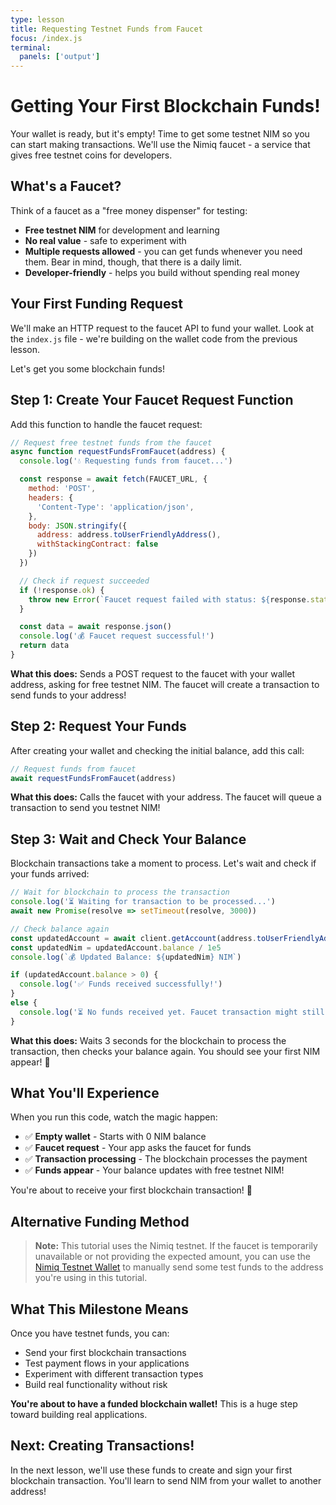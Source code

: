 ```yaml
---
type: lesson
title: Requesting Testnet Funds from Faucet
focus: /index.js
terminal:
  panels: ['output']
---
```


# Getting Your First Blockchain Funds!

Your wallet is ready, but it's empty! Time to get some testnet NIM so you can start making transactions. We'll use the Nimiq faucet - a service that gives free testnet coins for developers.

## What's a Faucet?

Think of a faucet as a "free money dispenser" for testing:

- **Free testnet NIM** for development and learning
- **No real value** - safe to experiment with
- **Multiple requests allowed** - you can get funds whenever you need them. Bear in mind, though, that there is a daily limit.
- **Developer-friendly** - helps you build without spending real money

## Your First Funding Request

We'll make an HTTP request to the faucet API to fund your wallet. Look at the `index.js` file - we're building on the wallet code from the previous lesson.

Let's get you some blockchain funds!

## Step 1: Create Your Faucet Request Function

Add this function to handle the faucet request:

```js
// Request free testnet funds from the faucet
async function requestFundsFromFaucet(address) {
  console.log('💧 Requesting funds from faucet...')

  const response = await fetch(FAUCET_URL, {
    method: 'POST',
    headers: {
      'Content-Type': 'application/json',
    },
    body: JSON.stringify({
      address: address.toUserFriendlyAddress(),
      withStackingContract: false
    })
  })

  // Check if request succeeded
  if (!response.ok) {
    throw new Error(`Faucet request failed with status: ${response.status}`)
  }

  const data = await response.json()
  console.log('💰 Faucet request successful!')
  return data
}
```

**What this does:** Sends a POST request to the faucet with your wallet address, asking for free testnet NIM. The faucet will create a transaction to send funds to your address!

## Step 2: Request Your Funds

After creating your wallet and checking the initial balance, add this call:

```js
// Request funds from faucet
await requestFundsFromFaucet(address)
```

**What this does:** Calls the faucet with your address. The faucet will queue a transaction to send you testnet NIM!

## Step 3: Wait and Check Your Balance

Blockchain transactions take a moment to process. Let's wait and check if your funds arrived:

```js
// Wait for blockchain to process the transaction
console.log('⏳ Waiting for transaction to be processed...')
await new Promise(resolve => setTimeout(resolve, 3000))

// Check balance again
const updatedAccount = await client.getAccount(address.toUserFriendlyAddress())
const updatedNim = updatedAccount.balance / 1e5
console.log(`💰 Updated Balance: ${updatedNim} NIM`)

if (updatedAccount.balance > 0) {
  console.log('✅ Funds received successfully!')
}
else {
  console.log('⏳ No funds received yet. Faucet transaction might still be processing.')
}
```

**What this does:** Waits 3 seconds for the blockchain to process the transaction, then checks your balance again. You should see your first NIM appear! 🎉

## What You'll Experience

When you run this code, watch the magic happen:

- ✅ **Empty wallet** - Starts with 0 NIM balance
- ✅ **Faucet request** - Your app asks the faucet for funds
- ✅ **Transaction processing** - The blockchain processes the payment
- ✅ **Funds appear** - Your balance updates with free testnet NIM!

You're about to receive your first blockchain transaction! 🌟

## Alternative Funding Method

> **Note:** This tutorial uses the Nimiq testnet. If the faucet is temporarily unavailable or not providing the expected amount, you can use the [Nimiq Testnet Wallet](https://wallet.nimiq-testnet.com) to manually send some test funds to the address you're using in this tutorial.

## What This Milestone Means

Once you have testnet funds, you can:

- Send your first blockchain transactions
- Test payment flows in your applications
- Experiment with different transaction types
- Build real functionality without risk

**You're about to have a funded blockchain wallet!** This is a huge step toward building real applications.

## Next: Creating Transactions!

In the next lesson, we'll use these funds to create and sign your first blockchain transaction. You'll learn to send NIM from your wallet to another address!
